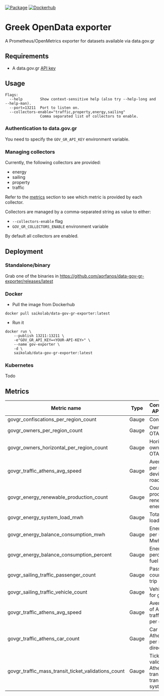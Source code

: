 [![Package](https://github.com/aorfanos/data-gov-gr-exporter/actions/workflows/package.yaml/badge.svg)](https://github.com/aorfanos/data-gov-gr-exporter/actions/workflows/package.yaml)
[![Dockerhub](https://github.com/aorfanos/data-gov-gr-exporter/actions/workflows/dockerhub.yaml/badge.svg)](https://github.com/aorfanos/data-gov-gr-exporter/actions/workflows/dockerhub.yaml)
# Greek OpenData exporter

A Prometheus/OpenMetrics exporter for datasets available via data.gov.gr

## Requirements

- A data.gov.gr [API key](https://www.data.gov.gr/token/)

## Usage

```shell
Flags:
  --help        Show context-sensitive help (also try --help-long and --help-man).
  --port=13211  Port to listen on.
  --collectors-enable="traffic,property,energy,sailing"  
                Comma separated list of collectors to enable.
```

### Authentication to data.gov.gr

You need to specify the `GOV_GR_API_KEY` environment variable.

### Managing collectors

Currently, the following collectors are provided:

- energy
- sailing
- property
- traffic

Refer to the [metrics](https://github.com/aorfanos/data-gov-gr-exporter#metrics) section to see which metric is provided by each collector.

Collectors are managed by a comma-separated string as value to either:

- `--collectors-enable` flag
- `GOV_GR_COLLECTORS_ENABLE` environment variable

By default all collectors are enabled.

## Deployment

### Standalone/binary

Grab one of the binaries in https://github.com/aorfanos/data-gov-gr-exporter/releases/latest

### Docker

- Pull the image from Dockerhub
```shell
docker pull saikolab/data-gov-gr-exporter:latest
```

- Run it
```shell
docker run \
    --publish 13211:13211 \
    -e"GOV_GR_API_KEY=<YOUR-API-KEY>" \
    --name gov-exporter \
    -d \
    saikolab/data-gov-gr-exporter:latest
```

### Kubernetes
Todo


## Metrics

| Metric name              | Type  | Corresponding API Endpoint  | Collector |
|--------------------------|-------|-----------------------------|-----------|
| govgr_confiscations_per_region_count     | Gauge |    Confiscations    | property |
| govgr_owners_per_region_count | Gauge |   Owners per OTA  | property |
| govgr_owners_horizontal_per_region_count | Gauge |   Horizontal owners per OTA  | property |
| govgr_traffic_athens_avg_speed | Gauge |   Average speed per measuring device per road  | property |
| govgr_energy_renewable_production_count | Gauge |   Count Mwh produced from renewable energy sources  | energy |
| govgr_energy_system_load_mwh | Gauge |   Total system load in Mwh  | energy |
| govgr_energy_balance_consumption_mwh | Gauge |   Energy balance per used fuel in Mwh  | energy |
| govgr_energy_balance_consumption_percent | Gauge |   Energy balance percentage per fuel  | energy |
| govgr_sailing_traffic_passenger_count | Gauge |   Passenger count for given trip  | sailing |
| govgr_sailing_traffic_vehicle_count | Gauge |   Vehicle count for given trip  | sailing |
| govgr_traffic_athens_avg_speed | Gauge |   Average speed of Athens traffic  per road per direction | traffic |
| govgr_traffic_athens_car_count | Gauge |   Car count of Athens traffic per road  per direction | traffic |
| govgr_traffic_mass_transit_ticket_validations_count | Gauge |   Ticket validations for Athens mass transit/public transport system | traffic |